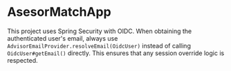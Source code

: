 # AsesorMatchApp

This project uses Spring Security with OIDC. When obtaining the authenticated user's email, always use `AdvisorEmailProvider.resolveEmail(OidcUser)` instead of calling `OidcUser#getEmail()` directly. This ensures that any session override logic is respected.
